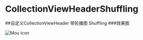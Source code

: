 # CollectionViewHeaderShuffling
##自定义CollectionViewHeader 带轮播图 Shuffling
###效果图

![Mou icon](https://github.com/mengzhihun6/JGCollectionViewHeaderShuffling/blob/master/CollectionV.gif)
